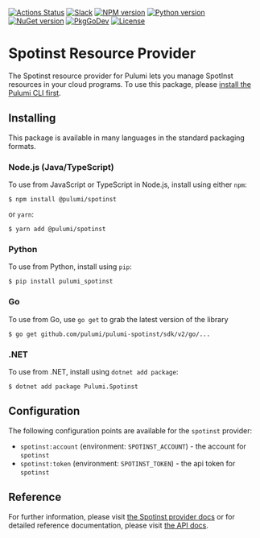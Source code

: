[![Actions Status](https://github.com/pulumi/pulumi-spotinst/workflows/master/badge.svg)](https://github.com/pulumi/pulumi-spotinst/actions)
[![Slack](http://www.pulumi.com/images/docs/badges/slack.svg)](https://slack.pulumi.com)
[![NPM version](https://badge.fury.io/js/%40pulumi%2Fspotinst.svg)](https://www.npmjs.com/package/@pulumi/spotinst)
[![Python version](https://badge.fury.io/py/pulumi-spotinst.svg)](https://pypi.org/project/pulumi-spotinst)
[![NuGet version](https://badge.fury.io/nu/pulumi.spotinst.svg)](https://badge.fury.io/nu/pulumi.spotinst)
[![PkgGoDev](https://pkg.go.dev/badge/github.com/pulumi/pulumi-spotinst/sdk/v2/go)](https://pkg.go.dev/github.com/pulumi/pulumi-spotinst/sdk/v2/go)
[![License](https://img.shields.io/npm/l/%40pulumi%2Fpulumi.svg)](https://github.com/pulumi/pulumi-spotinst/blob/master/LICENSE)

# Spotinst Resource Provider

The Spotinst resource provider for Pulumi lets you manage SpotInst resources in your cloud programs. To use
this package, please [install the Pulumi CLI first](https://pulumi.io/).

## Installing

This package is available in many languages in the standard packaging formats.

### Node.js (Java/TypeScript)

To use from JavaScript or TypeScript in Node.js, install using either `npm`:

    $ npm install @pulumi/spotinst

or `yarn`:

    $ yarn add @pulumi/spotinst

### Python

To use from Python, install using `pip`:

    $ pip install pulumi_spotinst

### Go

To use from Go, use `go get` to grab the latest version of the library

    $ go get github.com/pulumi/pulumi-spotinst/sdk/v2/go/...

### .NET

To use from .NET, install using `dotnet add package`:

    $ dotnet add package Pulumi.Spotinst

## Configuration

The following configuration points are available for the `spotinst` provider:

- `spotinst:account` (environment: `SPOTINST_ACCOUNT`) - the account for `spotinst`
- `spotinst:token` (environment: `SPOTINST_TOKEN`) - the api token for `spotinst`

## Reference
For further information, please visit [the Spotinst provider docs](https://www.pulumi.com/docs/intro/cloud-providers/spotinst) or for detailed reference documentation, please visit [the API docs](https://www.pulumi.com/docs/reference/pkg/spotinst).
